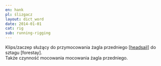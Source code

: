 ```yaml
---
en: hank
pl: ślizgacz
layout: dict_word
date: 2014-01-01
cat: rig
sub: running-rigging
---
```


Klips/zaczep służący do przymocowania żagla przedniego [[headsail](/dict/headsail.html)] do sztagu [forestay].  
Także czynność mocowania mocowania żagla przedniego.